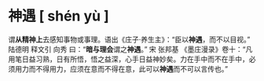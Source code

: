 # 神遇    [ shén yù ]

谓**从精神上**去感知事物或事理。语出《庄子·养生主》：“臣以**神遇**，而不以目视。”  陆德明 释文引 向秀  曰：“**暗与理会**谓之**神遇**。”  宋  张邦基  《墨庄漫录》卷十：“凡用笔日益习熟，日有所悟，悟之益深，心手日益神妙矣。力在手中而不在手中，必须用力而不得用力，应须在意而不得在意，此可以**神遇**而不可以言传也。”

